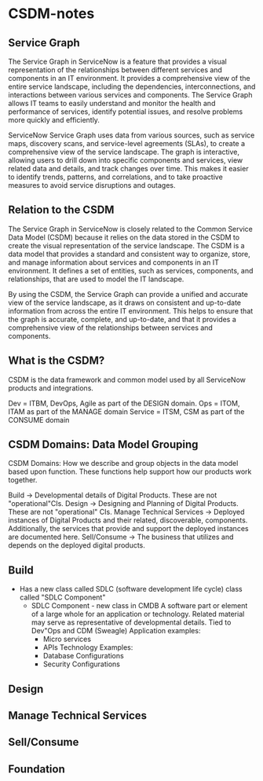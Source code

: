 # CSDM-notes

## Service Graph

The Service Graph in ServiceNow is a feature that provides a visual representation of the relationships between different services and components in an IT environment. It provides a comprehensive view of the entire service landscape, including the dependencies, interconnections, and interactions between various services and components. The Service Graph allows IT teams to easily understand and monitor the health and performance of services, identify potential issues, and resolve problems more quickly and efficiently.

ServiceNow Service Graph uses data from various sources, such as service maps, discovery scans, and service-level agreements (SLAs), to create a comprehensive view of the service landscape. The graph is interactive, allowing users to drill down into specific components and services, view related data and details, and track changes over time. This makes it easier to identify trends, patterns, and correlations, and to take proactive measures to avoid service disruptions and outages.

## Relation to the CSDM

The Service Graph in ServiceNow is closely related to the Common Service Data Model (CSDM) because it relies on the data stored in the CSDM to create the visual representation of the service landscape. The CSDM is a data model that provides a standard and consistent way to organize, store, and manage information about services and components in an IT environment. It defines a set of entities, such as services, components, and relationships, that are used to model the IT landscape.

By using the CSDM, the Service Graph can provide a unified and accurate view of the service landscape, as it draws on consistent and up-to-date information from across the entire IT environment. This helps to ensure that the graph is accurate, complete, and up-to-date, and that it provides a comprehensive view of the relationships between services and components.

## What is the CSDM?
CSDM is the data framework and common model used by all ServiceNow products and integrations.

Dev = ITBM, DevOps, Agile as part of the DESIGN domain.
Ops = ITOM, ITAM as part of the MANAGE domain
Service = ITSM, CSM as part of the CONSUME domain

## CSDM Domains: Data Model Grouping

CSDM Domains: How we describe and group objects in the data model based upon function. These functions help support how our products work together.

Build -> Developmental details of Digital Products. These are not "operational"CIs.
Design -> Designing and Planning of Digital Products. These are not "operational" CIs.
Manage Technical Services -> Deployed instances of Digital Products and their related, discoverable, components. Additionally, the services that provide and support the deployed instances are documented here.
Sell/Consume -> The business that utilizes and depends on the deployed digital products.


## Build
- Has a new class called SDLC (software development life cycle) class called "SDLC Component"
  - SDLC Component - new class in CMDB
  A software part or element of a large whole for an application or technology. Related material may serve as representative of developmental details.
  Tied to Dev"Ops and CDM (Sweagle)
  Application examples:
    - Micro services
    - APIs
  Technology Examples:
    - Database Configurations
    - Security Configurations
## Design

## Manage Technical Services

## Sell/Consume

## Foundation
